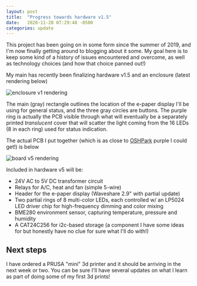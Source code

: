 ```yaml
---
layout: post
title:  "Progress towards hardware v1.5"
date:   2020-11-28 07:29:48 -0500
categories: update
---
```


This project has been going on in some form since the summer of 2019, and I'm
now finally getting around to blogging about it some.  My goal here is to
keep some kind of a history of issues encountered and overcome, as well as
technology choices (and how that choice panned out!)

My main has recently been finalizing hardware v1.5 and an enclosure (latest
rendering below)

![enclosure v1 rendering](/frosti/images/enclosure_v1.png)

The main (gray) rectangle outlines the location of the e-paper display I'll
be using for general status, and the three gray circles are buttons.  The
purple ring is actually the PCB visible through what will eventually be
a separately printed *translucent* cover that will scatter the light coming
from the 16 LEDs (8 in each ring) used for status indication.

The actual PCB I put together (which is as close to [OSHPark](http://oshpark.com)
purple I could get!) is below

![board v5 rendering](/frosti/images/board_v5.png)

Included in hardware v5 will be:

* 24V AC to 5V DC transformer circuit
* Relays for A/C, heat and fan (simple 5-wire)
* Header for the e-paper display (Waveshare 2.9" with partial update)
* Two partial rings of 8 multi-color LEDs, each controlled w/ an LP5024
  LED driver chip for high-frequency dimming and color mixing
* BME280 environment sensor, capturing temperature, pressure and humidity
* A CAT24C256 for i2c-based storage (a component I have some ideas for
  but honestly have no clue for sure what I'll do with!)

## Next steps

I have ordered a PRUSA "mini" 3d printer and it should be arriving in the
next week or two.  You can be sure I'll have several updates on what I learn
as part of doing some of my first 3d prints!
